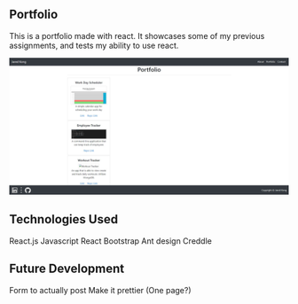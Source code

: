 ## Portfolio

This is a portfolio made with react.  It showcases some of my previous assignments, and tests my ability to use react.    

![Alt text](./public/assets/images/portfolio.jpg?raw=true "screenshot")

## Technologies Used

React.js
Javascript
React Bootstrap
Ant design 
Creddle

## Future Development
Form to actually post
Make it prettier (One page?)